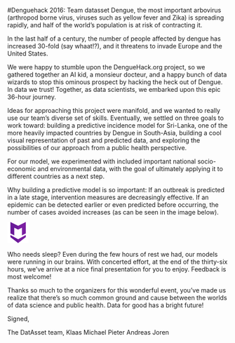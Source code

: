 #Denguehack 2016: Team datasset
Dengue, the most important arbovirus (arthropod borne virus, viruses such as yellow fever and Zika) is spreading rapidly, and half of the world’s population is at risk of contracting it. 
 
In the last half of a century, the number of people affected by dengue has increased 30-fold (say whaat!?), and it threatens to invade Europe and the United States. 
 
We were happy to stumble upon the DengueHack.org project, so we gathered together an AI kid, a monsieur docteur, and a happy bunch of data wizards to stop this ominous prospect by hacking the heck out of Dengue. In data we trust! Together, as data scientists, we embarked upon this epic 36-hour journey.
 
Ideas for approaching this project were manifold, and we wanted to really use our team’s diverse set of skills. Eventually, we settled on three goals to work toward: building a predictive incidence model for Sri-Lanka, one of the more heavily impacted countries by Dengue in South-Asia, building a cool visual representation of past and predicted data, and exploring the possibilities of our approach from a public health perspective. 
 
For our model, we experimented with included important national socio-economic and environmental data, with the goal of ultimately applying it to different countries as a next step.
 
Why building a predictive model is so important: 
If an outbreak is predicted in a late stage, intervention measures are decreasingly effective. If an epidemic can be detected earlier or even predicted before occurring, the number of cases avoided increases (as can be seen in the image below).

![The value of outbreak prediction](https://github.com/adam-p/markdown-here/raw/master/src/common/images/icon48.png "Logo Title Text 1")
 
Who needs sleep? Even during the few hours of rest we had, our models were running in our brains. With concerted effort, at the end of the thirty-six hours, we’ve arrive at a nice final presentation for you to enjoy. Feedback is most welcome!
 
Thanks so much to the organizers for this wonderful event, you’ve made us realize that there’s so much common ground and cause between the worlds of data science and public health. Data for good has a bright future!
 
Signed, 
 
The DatAsset team, Klaas Michael Pieter Andreas Joren
